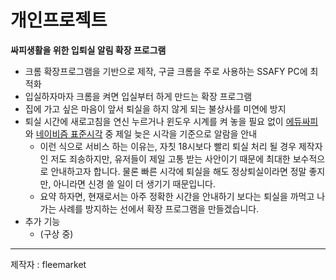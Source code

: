 # 개인프로젝트

 **싸피생활을 위한 입퇴실 알림 확장 프로그램**

- 크롬 확장프로그램을 기반으로 제작, 구글 크롬을 주로 사용하는 SSAFY PC에 최적화
- 입실하자마자 크롬을 켜면 입실부터 하게 만드는 확장 프로그램
- 집에 가고 싶은 마음이 앞서 퇴실을 하지 않게 되는 불상사를 미연에 방지
- 퇴실 시간에 새로고침을 연신 누르거나 윈도우 시계를 켜 놓을 필요 없이 [에듀싸피](https://edu.ssafy.com)와 [네이비즘 표준시각](https://time.navyism.com/) 중 제일 늦은 시각을 기준으로 알람을 안내
    - 이런 식으로 서비스 하는 이유는, 자칫 18시보다 빨리 퇴실 처리 될 경우 제작자인 저도 죄송하지만, 유저들이 제일 고통 받는 사안이기 때문에 최대한 보수적으로 안내하고자 합니다. 물론 빠른 시각에 퇴실을 해도 정상퇴실이라면 정말 좋지만, 아니라면 신경 쓸 일이 더 생기기 때문입니다. 
    - 요약 하자면, 현재로서는 아주 정확한 시간을 안내하기 보다는 퇴실을 까먹고 나가는 사례를 방지하는 선에서 확장 프로그램을 만들겠습니다.
- 추가 기능
    - (구상 중)

---

제작자 : fleemarket